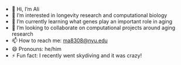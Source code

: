 - 👋 Hi, I’m Ali
- 👀 I’m interested in longevity research and computational biology
- 🌱 I’m currently learning what genes play an important role in aging
- 💞️ I’m looking to collaborate on computational projects around aging research 
- 📫 How to reach me: ma8308@nyu.edu
- 😄 Pronouns: he/him
- ⚡ Fun fact: I recently went skydiving and it was crazy! 

<!---
mali8308/mali8308 is a ✨ special ✨ repository because its `README.md` (this file) appears on your GitHub profile.
You can click the Preview link to take a look at your changes.
--->
